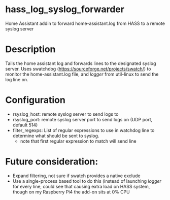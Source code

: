 # hass_log_syslog_forwarder
Home Assistant addin to forward home-assistant.log from HASS to a remote syslog server

# Description
Tails the home assistant log and forwards lines to the designated syslog server. Uses swatchdog
(https://sourceforge.net/projects/swatch/) to monitor the home-assistant.log file, and *logger*
 from util-linux to send the log line on. 

# Configuration
- rsyslog_host: remote syslog server to send logs to
- rsyslog_port: remote syslog server port to send logs on (UDP port, default 514)
- filter_regexps: List of regular expressions to use in watchdog line to determine what should
be sent to syslog.
   - note that first regular expression to match will send line

# Future consideration:
- Expand filtering, not sure if swatch provides a native exclude
- Use a single-process based tool to do this (instead of launching *logger* for every line, could
see that causing extra load on HASS system, though on my Raspberry Pi4 the add-on sits at 0% CPU